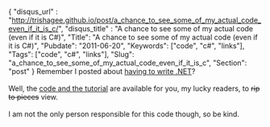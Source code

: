 {
 "disqus_url" : "http://trishagee.github.io/post/a_chance_to_see_some_of_my_actual_code_even_if_it_is_c/",
 "disqus_title" : "A chance to see some of my actual code (even if it is C#)",
 "Title": "A chance to see some of my actual code (even if it is C#)",
 "Pubdate": "2011-06-20",
 "Keywords": ["code", "c#", "links"],
 "Tags": ["code", "c#", "links"],
 "Slug": "a_chance_to_see_some_of_my_actual_code_even_if_it_is_c",
 "Section": "post"
}
Remember I posted about <a href="http://mechanitis.blogspot.com/2011/05/why-java-developers-hate-net.html">having to write .NET</a>?<br /><br />Well, the <a href="http://www.lmaxtrader.co.uk/api-trading/resources-releases">code and the tutorial</a> are available for you, my lucky readers, to <strike>rip to pieces</strike> view.<br /><br />I am not the only person responsible for this code though, so be kind.
